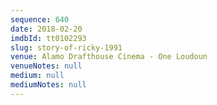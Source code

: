 ```yaml
---
sequence: 640
date: 2018-02-20
imdbId: tt0102293
slug: story-of-ricky-1991
venue: Alamo Drafthouse Cinema - One Loudoun
venueNotes: null
medium: null
mediumNotes: null
---
```

